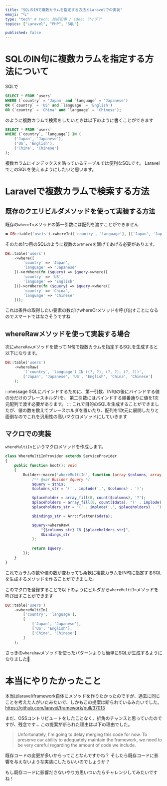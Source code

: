 ```yaml
---
title: "SQLのINで複数カラムを指定する方法とLaravelでの実装"
emoji: "🔍"
type: "tech" # tech: 技術記事 / idea: アイデア
topics: ["Laravel", "PHP", "SQL"]

published: false
---
```


# SQLのIN句に複数カラムを指定する方法について
SQLで
```sql
SELECT * FROM `users`
WHERE (`country` = 'Japan' and `language` = 'Japanese')
OR (`country` = 'US' and `language` = 'English')
OR (`country` = 'China' and `language` = 'Chinese');
```
のように複数カラムで検索をしたいときは以下のように書くことができます
```sql
SELECT * FROM `users`
WHERE (`country`, `language`) IN (
    ('Japan', 'Japanese'),
    ('US', 'English'),
    ('China', 'Chinese')
);
```
複数カラムにインデックスを貼っているテーブルでは便利なSQLです。
LaravelでこのSQLを使えるようにしたいと思います。

# Laravelで複数カラムで検索する方法
## 既存のクエリビルダメソッドを使って実装する方法
既存の`whereIn`メソッドの第一引数には配列を渡すことができません
```php
❌ DB::table('usets')->whereIn(['country', 'language'], [['Japan', 'Japanese']...]);
```
そのため1つ目のSQLのように複数の`orWhere`を繋げてあげる必要があります。
```php
DB::table('users')
    ->where([
        'country' => 'Japan',
        'language' => 'Japanese'
    ])->orWhere(fn ($query) => $query->where([
        'country' => 'US',
        'language' => 'English'
    ]))->orWhere(fn ($query) => $query->where([
        'country' => 'China',
        'language' => 'Chinese'
    ]));
```
これは条件の取得したい要素の数だけwhereOrメソッドを呼び出すことになるのでスマートではなさそうですね

## whereRawメソッドを使って実装する場合
次に`whereRaw`メソッドを使ってIN句で複数カラムを指定するSQLを生成すると以下になります。
```php
DB::table('users')
    ->whereRaw(
        '(`country`, `language`) IN ((?, ?), (?, ?), (?, ?))',
        ['Japan', 'Japanese', 'US', 'English', 'China', 'Chinese']
    );
```
:::message
SQLにバインドするために、第一引数、IN句の後にバインドする値の分だけのプレースホルダ`?`を、
第二引数にはバインドする順番通りに値を1次元配列で渡す必要があります。
:::
これで目的のSQLを生成することができましたが、値の数を数えてプレースホルダを置いたり、配列を1次元に展開したりと面倒なのでこれを汎用性の高いマクロメソッドにしていきます

## マクロでの実装
`whereMultiIn`というマクロメソッドを作成します。
```php
class WhereMultiInProvider extends ServiceProvider
{
    public function boot(): void
    {
        Builder::macro('whereMultiIn', function (array $columns, array $data) {
            /** @var Builder $query */
            $query = $this;
            $columns_str = '(' . implode(',', $columns) . ')';

            $placeholder = array_fill(0, count($columns), '?');
            $placeholders = array_fill(0, count($data), '(' . implode(',', $placeholder) . ')');
            $placeholders_str = '(' . implode(',', $placeholders) . ')';

            $bindings_str = Arr::flatten($data);

            $query->whereRaw(
                "{$columns_str} IN {$placeholders_str}",
                $bindings_str
            );
            
            return $query;
        });
    }
}
```
これでカラムの数や値の数が変わっても柔軟に複数カラムをIN句に指定するSQLを生成するメソッドを作ることができました。

このマクロを登録することで以下のようにビルダから`whereMultiIn`メソッドを呼び出すことができます
```php
DB::table('users')
    ->whereMultiIn(
        ['country', 'language'],
        [
            ['Japan', 'Japanese'],
            ['US', 'English'],
            ['China', 'Chinese']
        ]    
    );
```
さっきの`whereRaw`メソッドを使ったパターンよりも簡単にSQLが生成するようになりました👏

# 本当にやりたかったこと
本当はlaravel/framework自体にメソッドを作りたかったのですが、過去に同じことを考えた人がいたみたいで、しかもこの提案は断られているみたいでした。
https://github.com/laravel/framework/pull/37013

まだ、OSSコントリビュートをしたことなく、折角のチャンスと思っていたのですが、残念です...
この提案が断られた理由は以下の理由でした。
> Unfortunately, I'm going to delay merging this code for now. To preserve our ability to adequately maintain the framework, we need to be very careful regarding the amount of code we include.

既存コードの変更が多いからってことなんですかね？
そしたら既存コードに影響を与えないような実装にしたらいいのでしょうか？

もし既存コードに影響ださないやり方思いついたらチャレンジしてみたいですね！
